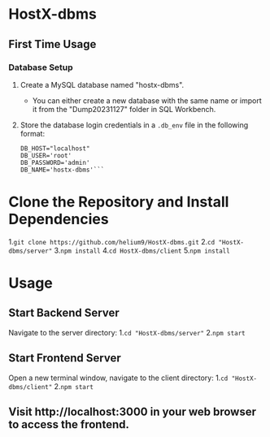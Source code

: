 # HostX-dbms

## First Time Usage

### Database Setup
1. Create a MySQL database named "hostx-dbms".
   - You can either create a new database with the same name or import it from the "Dump20231127" folder in SQL Workbench.

2. Store the database login credentials in a `.db_env` file in the following format:
   ```env
   DB_HOST="localhost"
   DB_USER='root'
   DB_PASSWORD='admin'
   DB_NAME='hostx-dbms'```
# Clone the Repository and Install Dependencies
1.`git clone https://github.com/helium9/HostX-dbms.git`
2.`cd "HostX-dbms/server"`
3.`npm install`
4.`cd HostX-dbms/client`
5.`npm install`

# Usage
## Start Backend Server
Navigate to the server directory:
1.`cd "HostX-dbms/server"`
2.`npm start`

## Start Frontend Server
Open a new terminal window, navigate to the client directory:
1.`cd "HostX-dbms/client"`
2.`npm start`

## Visit http://localhost:3000 in your web browser to access the frontend.

